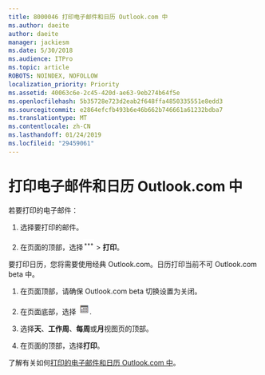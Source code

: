 ```yaml
---
title: 8000046 打印电子邮件和日历 Outlook.com 中
ms.author: daeite
author: daeite
manager: jackiesm
ms.date: 5/30/2018
ms.audience: ITPro
ms.topic: article
ROBOTS: NOINDEX, NOFOLLOW
localization_priority: Priority
ms.assetid: 40063c6e-2c45-420d-ae63-9eb274b64f5e
ms.openlocfilehash: 5b35728e723d2eab2f648ffa4850335551e8edd3
ms.sourcegitcommit: e2864efcfb493b6e46b662b746661a61232bdba7
ms.translationtype: MT
ms.contentlocale: zh-CN
ms.lasthandoff: 01/24/2019
ms.locfileid: "29459061"
---
```

# <a name="print-email-and-calendars-in-outlookcom"></a>打印电子邮件和日历 Outlook.com 中

若要打印的电子邮件：
  
1. 选择要打印的邮件。
    
2. 在页面的顶部，选择![更多操作](media/64993e8a-4a62-43b1-aa05-90f5ad4cba54.png) \> **打印**。 
    
要打印日历，您将需要使用经典 Outlook.com。日历打印当前不可 Outlook.com beta 中。
  
1. 在页面顶部，请确保 Outlook.com beta 切换设置为关闭。
    
2. 在页面底部，选择  ![日历](media/9e1a821a-c32e-4851-a866-342a39ffdca0.png).
    
3. 选择**天**、**工作周**、**每周**或**月**视图页的顶部。 
    
4. 在页面的顶部，选择**打印**。 
    
了解有关如何[打印的电子邮件和日历 Outlook.com 中](https://go.microsoft.com/fwlink/p/?linkid=2001208&amp;clcid=0x409)。
  

